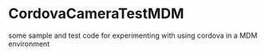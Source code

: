 # CordovaCameraTestMDM
some sample and test code for experimenting with using cordova in a MDM environment
